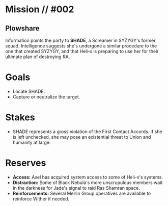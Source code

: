 # Mission // #002
## Plowshare

Information points the party to **SHADE**, a Screamer in SYZYGY's former squad. Intelligence suggests she's undergone a similar procedure to the one that created SYZYGY, and that Heli-x is preparing to use her for their ultimate plan of destroying RA.

# Goals
- Locate SHADE.
- Capture or neutralize the target.

# Stakes
- SHADE represents a gross violation of the First Contact Accords. If she is left unchecked, she may pose an existential threat to Union and humanity at large.

# Reserves
- **Access:** Axel has acquired system access to some of Heli-x's systems.
- **Distraction:** Some of Black Nebula's more unscrupulous members wait in the darkness for Jade's signal to raid Ras Shamran space.
- **Reinforcements:** Several Merlin Group operatives are available to reinforce Wither if needed.